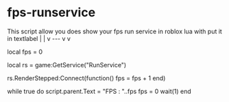 # fps-runservice
This script allow you does show your fps run service in roblox lua with put it in textlabel
   |
   |
v --- v
   v
   
local fps = 0

local rs = game:GetService("RunService")

rs.RenderStepped:Connect(function()
    fps = fps + 1
end)

while true do script.parent.Text = "FPS : "..fps
    fps = 0
    wait(1)
end
